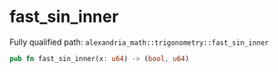 # fast_sin_inner

Fully qualified path: `alexandria_math::trigonometry::fast_sin_inner`

```rust
pub fn fast_sin_inner(x: u64) -> (bool, u64)
```

